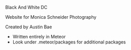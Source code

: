 Black And White DC

Website for Monica Schneider Photography

Created by Austin Bae
- Written entirely in Meteor
- Look under .meteor/packages for additional packages
